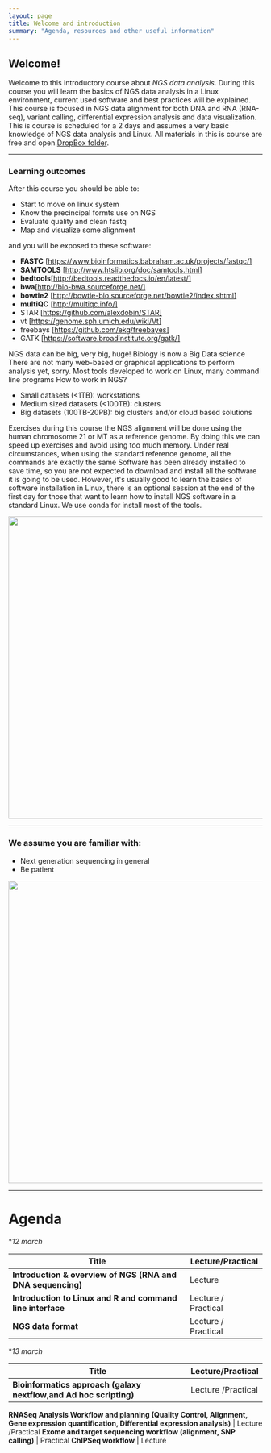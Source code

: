 ```yaml
---
layout: page
title: Welcome and introduction
summary: "Agenda, resources and other useful information"
---
```


## Welcome!

Welcome to this introductory course about _NGS data analysis_. During this course you will learn the basics of NGS data analysis in a Linux environment, current used software and best practices will be explained. This course is focused in NGS data alignment for both DNA and RNA (RNA-seq), variant calling, differential expression analysis and data visualization. This is course is scheduled for a 2 days and assumes a very basic knowledge of NGS data analysis and Linux. All materials in this is course are free and open.[DropBox folder](https://www.dropbox.com/sh/4qkqch7gyt888h7/AABD_i9ShwryfAqGeJ0yqqF3a).





---
### Learning outcomes

After this course you should be able to:

- Start to move on linux system 
- Know the precincipal formts  use on  NGS 
- Evaluate quality and clean fastq 
- Map and visualize some alignment



and you will be exposed to these software:


- **FASTC** [https://www.bioinformatics.babraham.ac.uk/projects/fastqc/]
- **SAMTOOLS** [http://www.htslib.org/doc/samtools.html]
- **bedtools**[http://bedtools.readthedocs.io/en/latest/]
- **bwa**[http://bio-bwa.sourceforge.net/]
- **bowtie2** [http://bowtie-bio.sourceforge.net/bowtie2/index.shtml]
- **multiQC** [http://multiqc.info/]
- STAR [https://github.com/alexdobin/STAR]
- vt [https://genome.sph.umich.edu/wiki/Vt]
- freebays [https://github.com/ekg/freebayes]
- GATK [https://software.broadinstitute.org/gatk/]

NGS data can be big, very big, huge! Biology is now a Big Data science
There are not many web-based or graphical applications to perform analysis yet, sorry.
Most tools developed to work on Linux, many command line programs
How to work in NGS?
- Small datasets (<1TB): workstations
- Medium sized datasets (<100TB): clusters
- Big datasets (100TB-20PB): big clusters and/or cloud based solutions

Exercises during this course the NGS alignment will be done using the human chromosome 21 or MT as a reference genome. By doing this we can speed up exercises and avoid using too much memory. Under real circumstances, when using the standard reference genome, all the commands are exactly the same
Software has been already installed to save time, so you are not expected to download and install all the software it is going to be used. However, it's usually good to learn the basics of software installation in Linux, there is an optional session at the end of the first day for those that want to learn how to install NGS software in a standard Linux. We use conda for install most of the tools.

<img src="{{site.url}}/images/p3.jpeg" width="600">


---
### We assume you are familiar with:

- Next generation sequencing in general
- Be patient

<img src="{{site.url}}/images/patience.jpg" width="600" >





---
# Agenda

**12 march*

Title | Lecture/Practical
------|-------------------
**Introduction & overview of NGS (RNA and DNA sequencing)** | Lecture
**Introduction to Linux and R and command line interface** | Lecture / Practical
**NGS data format** | Lecture / Practical

**13 march*

Title | Lecture/Practical
------|-------------------
**Bioinformatics approach (galaxy nextflow,and Ad hoc scripting)** | Lecture /Practical
**RNASeq Analysis Workflow and planning (Quality Control, Alignment, Gene expression
quantification, Differential expression analysis)** | Lecture /Practical
**Exome and target sequencing workflow (alignment, SNP calling)** | Practical
**ChIPSeq workflow** | Lecture





